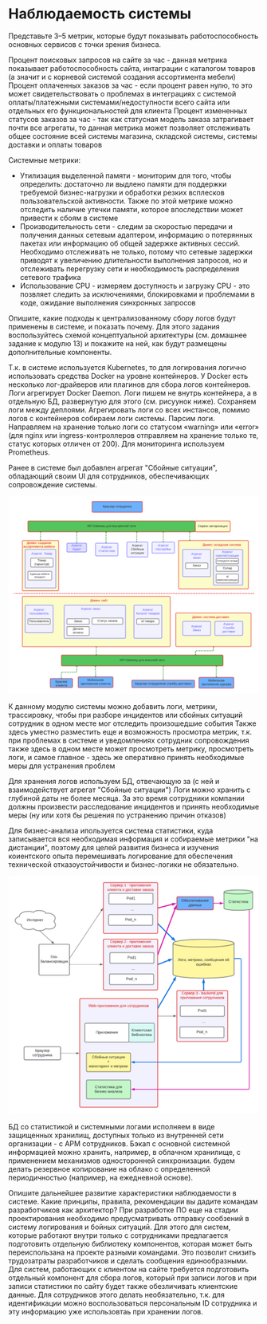 # Наблюдаемость системы

Представьте 3–5 метрик, которые будут показывать работоспособность основных сервисов с точки зрения бизнеса.

Процент поисковых запросов на сайте за час - данная метрика показывает работоспособность сайта, интаграции с каталогом товаров (а значит и с корневой системой создания ассортимента мебели) 
Процент оплаченных заказов за час - если процент равен нулю, то это может свидетельствовать о проблемах в интеграциях с системой оплаты/платежными системами/недоступности всего сайта или отдельных его функциональностей для клиента
Процент измененных статусов заказов за час - так как статусная модель заказа затрагивает почти все агрегаты, то данная метрика может позволяет отслеживать общее состояние всей системы магазина, складской системы, системы доставки и оплаты товаров

Системные метрики:
* Утилизация выделенной памяти - мониторим для того, чтобы определить: достаточно ли выдлено памяти для поддержки требуемой бизнес-нагрузки и обработки резких всплесков пользовательской активности. Также по этой метрике можно отследить наличие утечки памяти, которое впоследствии может привести к сбоям в системе
* Производительность сети - следим за скоростью передачи и получения данных сетевым адаптером, информацию о потерянных пакетах или информацию об общей задержке активных сессий. Необходимо отслеживать не только, потому что сетевые задержки приводят к увеличению длительности выполнения запросов, но и отслеживать перегрузку сети и необходимость распределения сетевого трафика
* Использование  CPU - измеряем доступность и загрузку CPU - это позвляет следить за исключениями, блокировками и проблемами в коде, ожидание выполнения синхронных запросов

Опишите, какие подходы к централизованному сбору логов будут применены в системе, и показать почему. 
Для этого задания воспользуйтесь схемой концептуальной архитектуры (см. домашнее задание к модулю 13) и покажите на ней, как будут размещены дополнительные компоненты.

Т.к. в системе используется Kubernetes, то для логирования логично использовать средства Docker на уровне контейнеров. У Docker есть несколько лог-драйверов или плагинов для сбора логов контейнеров. Логи агрегирует Docker Daemon. Логи пишем не внутрь контейнера, а в отдельную БД, развернутую для этого (см. рисуунок ниже). Сохраняем логи между деплоями. Агрегировать логи со всех инстансов, помимо логов с контейнеров собираем логи системы. Парсим логи. Направляем на хранение только логи со статусом «warning» или «error» (для nginx или ingress-контроллеров отправляем на хранение только те, статус которых отличен от 200).
Для мониторинга используем Prometheus. 

Ранее в системе был добавлен агрегат "Сбойные ситуации", обладающий своим  UI для сотрудников, обеспечивающих сопровождение системы. 

![alt tag](https://github.com/chukichaeva/1corns-homework/blob/main/img/apigateway.png)

К данному модулю системы можно добавить логи, метрики, трассировку, чтобы при разборе инцидентов или сбойных ситуаций сотрудник в одном месте мог отследить произошедшие события
Также здесь уместно разместить еще и возможность просмотра метрик, т.к. при проблемах в системе и уведомлениях сотрудник сопровождения также здесь в одном месте может просмотреть метрику, просмотреть логи, и самое главное - здесь же оперативно принять необходимые меры для устранения проблем

Для хранения логов используем БД, отвечающую за (с ней и взаимодействует агрегат "Сбойные ситуации")
Логи можно хранить с глубиной даты не более месяца. За это время сотрудники компании должны произвести расследование инцидентов и принять необходимые меры (ну или хотя бы решения по устранению причин отказов)

Для бизнес-анализа ипользуется система статистики, куда записывается вся необходимая информация и собираемые метрики "на дистанции", поэтому для целей развития бизнеса и изучения коиентского опыта перемешивать логирование для обеспечения технической отказоустойчивости и бизнес-логики не обязательно.

![alt tag](https://github.com/chukichaeva/1corns-homework/blob/main/img/log.png)

БД со статистикой и системными логами исполняем в виде защищенных хранилищ, доступных только из внутренней сети организации - с АРМ сотрудников. Бэкап с основной системной информацией можно хранить, например, в облачном хранилище, с применением механизмов односторонней синхронизации. будем делать резервное копирование на облако с определенной периодичностью (например, на ежедневной основе).

Опишите дальнейшее развитие характеристики наблюдаемости в системе. Какие принципы, правила, рекомендации вы дадите командам разработчиков как архитектор? 
При разработке ПО еще на стадии проектирования необходимо предусматривать отправку сообзений в систему логирования и бойных ситуаций. 
Для этого для систем, которые работают внутри только с сотрудниками предлагается подготовить отдельную библиотеку компонентов, которая может быть переиспользана на проекте разными командами.
Это позволит снизить трудозатраты разработчиков и сделать сообщения единообразными. 
Для систем, работающих с клиентом на сайте требуется подготовить отдельный компонент для сбора логов, который при записи логов и при записи статистики по сайту будет также обезличивать клиентские данные. Для сотрудников этого делать необязательно, т.к. для идентификации можно воспользоваться персональным ID сотрудника и эту информацию уже использовтаь при хранении логов.

